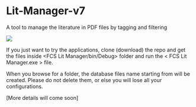 # Lit-Manager-v7
A tool to manage the literature in PDF files by tagging and filtering

![](https://drive.google.com/uc?id=0BwpGX-zPuvTnZ1pid1g0TFUxekE)

If you just want to try the applications, clone (download) the repo and get the files inside <FCS Lit Manager/bin/Debug> folder and run the < FCS Lit Manager.exe > file.

When you browse for a folder, the database files name starting from <LitManDB> will be created. Please do not delete them, or else you will lose all your configurations.

[More details will come soon]
